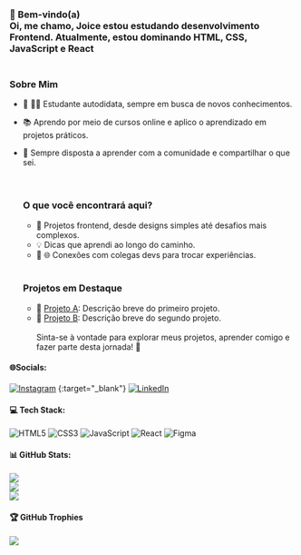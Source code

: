 ### 🚀 Bem-vindo(a)<br>Oi, me chamo, Joice estou estudando desenvolvimento Frontend. Atualmente, estou dominando HTML, CSS, JavaScript e React<br><br>
### Sobre Mim <br>
- 🚀 👩‍💻 Estudante autodidata, sempre em busca de novos conhecimentos. <br>
- 📚 Aprendo por meio de cursos online e aplico o aprendizado em projetos práticos. <br>
- 🤝 Sempre disposta a aprender com a comunidade e compartilhar o que sei.<br><br><br>

  ### O que você encontrará aqui?<br>
  - 🎨 Projetos frontend, desde designs simples até desafios mais complexos. <br>
  - 💡 Dicas que aprendi ao longo do caminho. <br>
  - 🤝 🌐 Conexões com colegas devs para trocar experiências.<br><br>
  ### Projetos em Destaque <br>
  - 🚀 [Projeto A](link_projeto_a): Descrição breve do primeiro projeto. <br>
  - 🌈 [Projeto B](link_projeto_b): Descrição breve do segundo projeto.<br><br>Sinta-se à vontade para explorar meus projetos, aprender comigo e fazer parte desta jornada! 🚀


#### 🌐Socials:
[![Instagram](https://img.shields.io/badge/Instagram-%23E4405F.svg?logo=Instagram&logoColor=white)](https://instagram.com/@j.o.dev) {:target="_blank"} [![LinkedIn](https://img.shields.io/badge/LinkedIn-%230077B5.svg?logo=linkedin&logoColor=white)](https://linkedin.com/in/https://www.linkedin.com/in/joice-de-oliveira) 

#### 💻 Tech Stack:
![HTML5](https://img.shields.io/badge/html5-%23E34F26.svg?style=for-the-badge&logo=html5&logoColor=white) ![CSS3](https://img.shields.io/badge/css3-%231572B6.svg?style=for-the-badge&logo=css3&logoColor=white) ![JavaScript](https://img.shields.io/badge/javascript-%23323330.svg?style=for-the-badge&logo=javascript&logoColor=%23F7DF1E) ![React](https://img.shields.io/badge/react-%2320232a.svg?style=for-the-badge&logo=react&logoColor=%2361DAFB) ![Figma](https://img.shields.io/badge/figma-%23F24E1E.svg?style=for-the-badge&logo=figma&logoColor=white)<br>
#### 📊 GitHub Stats:
![](https://github-readme-stats.vercel.app/api?username=joiceoliveiras&theme=dracula&hide_border=true&include_all_commits=true&count_private=false)<br/>
![](https://github-readme-streak-stats.herokuapp.com/?user=joiceoliveiras&theme=dracula&hide_border=true)<br/>
![](https://github-readme-stats.vercel.app/api/top-langs/?username=joiceoliveiras&theme=dracula&hide_border=true&include_all_commits=true&count_private=false&layout=compact)<br>

#### 🏆 GitHub Trophies
![](https://github-profile-trophy.vercel.app/?username=joiceoliveiras&theme=dracula&no-frame=true&no-bg=false&margin-w=4)
